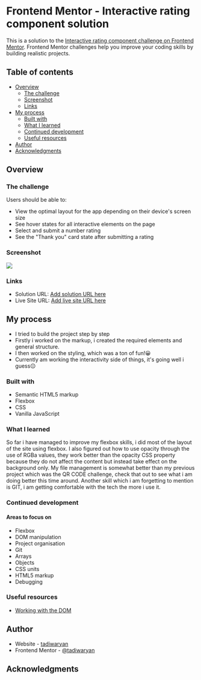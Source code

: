 # Frontend Mentor - Interactive rating component solution

This is a solution to the [Interactive rating component challenge on Frontend Mentor](https://www.frontendmentor.io/challenges/interactive-rating-component-koxpeBUmI). Frontend Mentor challenges help you improve your coding skills by building realistic projects. 

## Table of contents

- [Overview](#overview)
  - [The challenge](#the-challenge)
  - [Screenshot](#screenshot)
  - [Links](#links)
- [My process](#my-process)
  - [Built with](#built-with)
  - [What I learned](#what-i-learned)
  - [Continued development](#continued-development)
  - [Useful resources](#useful-resources)
- [Author](#author)
- [Acknowledgments](#acknowledgments)

## Overview

### The challenge

Users should be able to:

- View the optimal layout for the app depending on their device's screen size
- See hover states for all interactive elements on the page
- Select and submit a number rating
- See the "Thank you" card state after submitting a rating

### Screenshot

![](./screenshot.jpg)

### Links

- Solution URL: [Add solution URL here](https://your-solution-url.com)
- Live Site URL: [Add live site URL here](https://your-live-site-url.com)

## My process

- I tried to build the project step by step
- Firstly i worked on the markup, i created the required elements and general structure.
- I then worked on the styling, which was a ton of fun!😀
- Currently am working the interactivity side of things, it's going well i guess😐

### Built with

- Semantic HTML5 markup
- Flexbox
- CSS
- Vanilla JavaScript

### What I learned

So far i have managed to improve my flexbox skills, i did most of the layout of the site using flexbox.
I also figured out how to use opacity through the use of RGBa values, they work better than the opacity CSS property because they do not affect the 
content but instead take effect on the background only.
My file management is somewhat better than my previous project which was the QR CODE challenge, check that out to see what i am doing better this time around.
Another skill which i am forgetting to mention is GIT, i am getting comfortable with the tech the more i use it.


### Continued development

#### Areas to focus on

- Flexbox
- DOM manipulation
- Project organisation
- Git
- Arrays
- Objects
- CSS units
- HTML5 markup
- Debugging

### Useful resources

- [Working with the DOM](https://developer.mozilla.org/en-US/docs/Learn/JavaScript/Client-side_web_APIs/Manipulating_documents)

## Author

- Website - [tadiwaryan](https://www.your-site.com)
- Frontend Mentor - [@tadiwaryan](https://www.frontendmentor.io/profile/tadiwaryan)


## Acknowledgments

